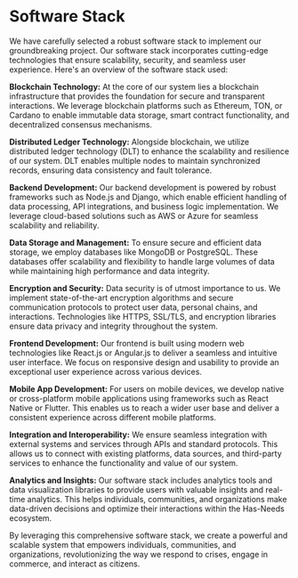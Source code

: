 # Software Stack

We have carefully selected a robust software stack to implement our groundbreaking project. Our software stack incorporates cutting-edge technologies that ensure scalability, security, and seamless user experience. Here's an overview of the software stack used:
 
**Blockchain Technology:** At the core of our system lies a blockchain infrastructure that provides the foundation for secure and transparent interactions. We leverage blockchain platforms such as Ethereum, TON, or Cardano to enable immutable data storage, smart contract functionality, and decentralized consensus mechanisms.

**Distributed Ledger Technology:** Alongside blockchain, we utilize distributed ledger technology (DLT) to enhance the scalability and resilience of our system. DLT enables multiple nodes to maintain synchronized records, ensuring data consistency and fault tolerance.

**Backend Development:** Our backend development is powered by robust frameworks such as Node.js and Django, which enable efficient handling of data processing, API integrations, and business logic implementation. We leverage cloud-based solutions such as AWS or Azure for seamless scalability and reliability.

**Data Storage and Management:** To ensure secure and efficient data storage, we employ databases like MongoDB or PostgreSQL. These databases offer scalability and flexibility to handle large volumes of data while maintaining high performance and data integrity.

**Encryption and Security:** Data security is of utmost importance to us. We implement state-of-the-art encryption algorithms and secure communication protocols to protect user data, personal chains, and interactions. Technologies like HTTPS, SSL/TLS, and encryption libraries ensure data privacy and integrity throughout the system.

**Frontend Development:** Our frontend is built using modern web technologies like React.js or Angular.js to deliver a seamless and intuitive user interface. We focus on responsive design and usability to provide an exceptional user experience across various devices.

**Mobile App Development:** For users on mobile devices, we develop native or cross-platform mobile applications using frameworks such as React Native or Flutter. This enables us to reach a wider user base and deliver a consistent experience across different mobile platforms.

**Integration and Interoperability:** We ensure seamless integration with external systems and services through APIs and standard protocols. This allows us to connect with existing platforms, data sources, and third-party services to enhance the functionality and value of our system.

**Analytics and Insights:** Our software stack includes analytics tools and data visualization libraries to provide users with valuable insights and real-time analytics. This helps individuals, communities, and organizations make data-driven decisions and optimize their interactions within the Has-Needs ecosystem.

By leveraging this comprehensive software stack, we create a powerful and scalable system that empowers individuals, communities, and organizations, revolutionizing the way we respond to crises, engage in commerce, and interact as citizens.</p></div>
   
